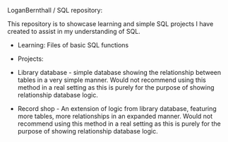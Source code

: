 LoganBernthall / SQL repository:

This repository is to showcase learning and simple SQL projects I have created to assist in my understanding of SQL. 

* Learning:
  Files of basic SQL functions

* Projects:
*   Library database - simple database showing the relationship between tables in a very simple manner. Would not recommend using this method in a real setting as this is purely for the purpose of showing relationship database logic.

*  Record shop - An extension of logic from library database, featuring more tables, more relationships in an expanded manner. Would not recommend using this method in a real setting as this is purely for the purpose of showing relationship database logic.

